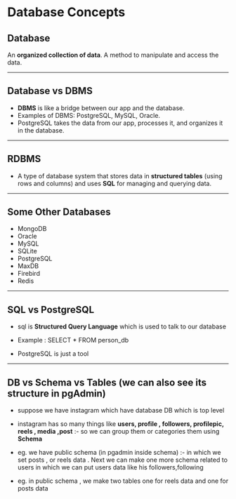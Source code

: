 # Database Concepts

## Database

An **organized collection of data**. A method to manipulate and access the data.

---

## Database vs DBMS

- **DBMS** is like a bridge between our app and the database.  
- Examples of DBMS: PostgreSQL, MySQL, Oracle.  
- PostgreSQL takes the data from our app, processes it, and organizes it in the database.

---

## RDBMS

- A type of database system that stores data in **structured tables** (using rows and columns) and uses **SQL** for managing and querying data.

---

## Some Other Databases

- MongoDB  
- Oracle  
- MySQL  
- SQLite  
- PostgreSQL  
- MaxDB  
- Firebird  
- Redis  

---

## SQL vs PostgreSQL

- sql is **Structured Query Language** which is used to talk to our database 
- Example : SELECT * FROM person_db

- PostgreSQL is just a tool 

---

## DB vs Schema vs Tables (we can also see its structure in pgAdmin)

- suppose we have instagram which have database DB which is top level 
- instagram has so many things like **users, profile , followers, profilepic, reels , media ,post** :- so we can group them or categories them using **Schema**

- eg. we have public schema (in pgadmin inside schema) :- in which we set posts , or reels data  . Next we can make one more schema related to users in which we can put users data like his followers,following 

- eg. in public schema , we make two tables one for reels data and one for posts data 



 